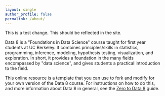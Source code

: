 ```yaml
---
layout: single
author_profile: false
permalink: /about/
---
```


This is a test change. This should be reflected in the site.

Data 8 is a "Foundations in Data Science" course taught for first year students
at UC Berkeley. It combines principles/skills in statistics, programming,
inference, modeling, hypothesis testing, visualization, and exploration.
In short, it provides a foundation in the many fields encompassed by
"data science", and gives students a practical introduction to the field.

This online resource is a template that you can use to fork and modify for
your own version of the Data 8 course. For instructions on how to do this,
and more information about Data 8 in general, see the
[Zero to Data 8](https://berkeleydsep.gitbook.io/zero-to-data-8/zero-to-data-8/)
guide.
